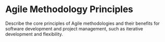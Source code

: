 # Agile Methodology Principles

Describe the core principles of Agile methodologies and their benefits for software development and project management, such as iterative development and flexibility.